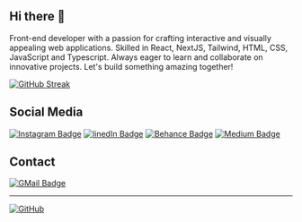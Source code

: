 ## Hi there 👋

Front-end developer with a passion for crafting interactive and visually appealing web applications. Skilled in React, NextJS, Tailwind, HTML, CSS, JavaScript and Typescript. Always eager to learn and collaborate on innovative projects. Let's build something amazing together!

[![GitHub Streak](https://streak-stats.demolab.com?user=iyansanjaya&theme=gruvbox-duo&hide_border=true)](https://git.io/streak-stats)

## Social Media
[![Instagram Badge](https://img.shields.io/badge/-Iyan_Sanjaya-2d2d2d?style=for-the-badge&logo=instagram&style=flat)](https://instagram.com/iyansanjaya)
[![linedIn Badge](https://img.shields.io/badge/-Iyan_Sanjaya-2d2d2d?style=for-the-badge&logo=linkedin&style=flat)](https://linkedin.com/in/iyansanjaya)
[![Behance Badge](https://img.shields.io/badge/-Iyan_Sanjaya-2d2d2d?style=for-the-badge&logo=behance&style=flat)](https://behance.net/iyansanjaya)
[![Medium Badge](https://img.shields.io/badge/-Iyan_Sanjaya-2d2d2d?style=for-the-badge&logo=medium&style=flat)](https://iyansanjaya.medium.com)

## Contact 
[![GMail Badge](https://img.shields.io/badge/-hallo@iyansanjaya.my.id-2d2d2d?style=for-the-badge&logo=gmail&style=flat)](mailto:hallo@iyansanjaya.my.id)
____
[![GitHub](https://gitmystat.vercel.app/top?username=iyansanjaya&layout=bar)](https://gitmystat.vercel.app)
